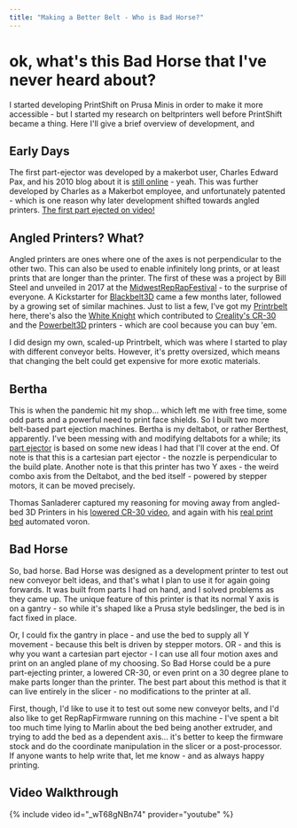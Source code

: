 ```yaml
---
title: "Making a Better Belt - Who is Bad Horse?"
---
```




# ok, what's this Bad Horse that I've never heard about?

I started developing PrintShift on Prusa Minis in order to make it more accessible - but I started my research on beltprinters well before PrintShift became a thing.  Here I'll give a brief overview of development, and 


## Early Days
The first part-ejector was developed by a makerbot user, Charles Edward Pax, and his 2010 blog about it is [still online](https://charlespax.wordpress.com/2010/03/17/makerbot-conveyor-belt/) - yeah.  This was further developed by Charles as a Makerbot employee, and unfortunately patented - which is one reason why later development shifted towards angled printers.
[The first part ejected on video!](https://www.youtube.com/watch?v=J-I98wzJUJo)

## Angled Printers?  What?
Angled printers are ones where one of the axes is not perpendicular to the other two.  This can also be used to enable infinitely long prints, or at least prints that are longer than the printer.  The first of these was a project by Bill Steel and unveiled in 2017 at the [MidwestRepRapFestival](https://hackaday.com/2017/03/25/mrrf-17-the-infinite-build-volume-printer/) - to the surprise of everyone.
A Kickstarter for [Blackbelt3D](https://blackbelt-3d.com/) came a few months later, followed by a growing set of similar machines.
Just to list a few, I've got my [Printrbelt](https://www.youtube.com/watch?v=CK171ShYIeA) here, there's also the [White Knight](https://www.youtube.com/channel/UCai5w5hngu5sUbCGnCuKQYA) which contributed to [Creality's CR-30](https://www.creality3dofficial.com/products/cr-30-infinite-z-belt-3d-printer) and the [Powerbelt3D](https://powerbelt3d.com/) printers - which are cool because you can buy 'em.

I did design my own, scaled-up Printrbelt, which was where I started to play with different conveyor belts.  However, it's pretty oversized, which means that changing the belt could get expensive for more exotic materials.

## Bertha
This is when the pandemic hit my shop... which left me with free time, some odd parts and a powerful need to print face shields.  So I built two more belt-based part ejection machines.
Bertha is my deltabot, or rather Berthest, apparently.  I've been messing with and modifying deltabots for a while; its [part ejector](https://www.youtube.com/watch?v=_Ud6TqBTL1Y) is based on some new ideas I had that I'll cover at the end.  Of note is that this is a cartesian part ejector - the nozzle is perpendicular to the build plate.  Another note is that this printer has two Y axes - the weird combo axis from the Deltabot, and the bed itself - powered by stepper motors, it can be moved precisely.

Thomas Sanladerer captured my reasoning for moving away from angled-bed 3D Printers in his [lowered CR-30 video](https://www.youtube.com/watch?v=tP1g2b8RmYE&t=4s), and again with his 
[real print bed](https://www.youtube.com/watch?v=8O9E9rcH6Us) automated voron.

## Bad Horse
So, bad horse.  Bad Horse was designed as a development printer to test out new conveyor belt ideas, and that's what I plan to use it for again going forwards.
It was built from parts I had on hand, and I solved problems as they came up.  The unique feature of this printer is that its normal Y axis is on a gantry - so while it's shaped like a Prusa style bedslinger, the bed is in fact fixed in place.

Or, I could fix the gantry in place - and use the bed to supply all Y movement - because this belt is driven by stepper motors.
OR - and this is why you want a cartesian part ejector - I can use all four motion axes and print on an angled plane of my choosing.  So Bad Horse could be a pure part-ejecting printer, a lowered CR-30, or even print on a 30 degree plane to make parts longer than the printer.  The best part about this method is that it can live entirely in the slicer - no modifications to the printer at all.

First, though, I'd like to use it to test out some new conveyor belts, and I'd also like to get RepRapFirmware running on this machine - I've spent a bit too much time lying to Marlin about the bed being another extruder, and trying to add the bed as a dependent axis... it's better to keep the firmware stock and do the coordinate manipulation in the slicer or a post-processor.  If anyone wants to help write that, let me know - and as always happy printing.


## Video Walkthrough
{% include video id="_wT68gNBn74" provider="youtube" %}

